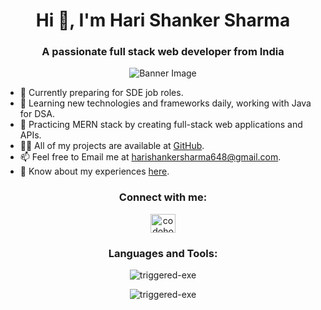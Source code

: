 <!DOCTYPE html>
<html lang="en">
<head>
  <meta charset="UTF-8">
  <meta name="viewport" content="width=device-width, initial-scale=1.0">
  <title>Hari Shanker Sharma - Portfolio</title>
</head>
<body>

  <h1 align="center">Hi 👋, I'm Hari Shanker Sharma</h1>
  <h3 align="center">A passionate full stack web developer from India</h3>
  <div align="center">
    <img src="https://camo.githubusercontent.com/44d330807d8bb0b8049ac587fc2b3750efb43fb2e05c265038f2cf07070c3eb3/68747470733a2f2f7777772e63617265657267756964652e636f6d2f6361726565722f77702d636f6e74656e742f75706c6f6164732f323032312f30362f322d34362e676966" alt="Banner Image" style="max-width: 100%; height: auto;">
  </div>
  <ul>
    <li>🔭 Currently preparing for SDE job roles.</li>
    <li>🌱 Learning new technologies and frameworks daily, working with Java for DSA.</li>
    <li>🫠 Practicing MERN stack by creating full-stack web applications and APIs.</li>
    <li>👨‍💻 All of my projects are available at <a href="https://github.com/triggered-exe?tab=repositories">GitHub</a>.</li>
    <li>📫 Feel free to Email me at <a href="mailto:harishankersharma648@gmail.com">harishankersharma648@gmail.com</a>.</li>
    <li>📄 Know about my experiences <a href="https://black-ardyce-20.tiiny.site/">here</a>.</li>
  </ul>

  <h3 align="center">Connect with me:</h3>
  <p align="center">
    <a href="https://www.leetcode.com/codoholic" target="_blank"><img src="https://raw.githubusercontent.com/rahuldkjain/github-profile-readme-generator/master/src/images/icons/Social/leet-code.svg" alt="codoholic" height="30" width="40"></a>
  </p>

  <h3 align="center">Languages and Tools:</h3>
  <p align="center"> 
    <!-- Your existing code for languages and tools here -->
  </p>

  <p align="center"><img src="https://github-readme-stats.vercel.app/api/top-langs?username=triggered-exe&show_icons=true&locale=en&layout=compact" alt="triggered-exe"></p>

  <p align="center"><img src="https://github-readme-streak-stats.herokuapp.com/?user=triggered-exe" alt="triggered-exe"></p>
</body>
</html>
